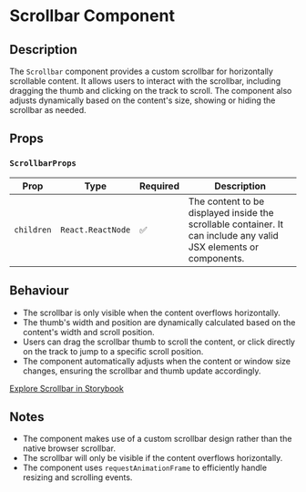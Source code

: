 # Scrollbar Component

## Description

The `Scrollbar` component provides a custom scrollbar for horizontally scrollable content. It allows users to interact with the scrollbar, including dragging the thumb and clicking on the track to scroll. The component also adjusts dynamically based on the content's size, showing or hiding the scrollbar as needed.

## Props

### `ScrollbarProps`

| Prop       | Type              | Required | Description                                                                                                       |
| ---------- | ----------------- | -------- | ----------------------------------------------------------------------------------------------------------------- |
| `children` | `React.ReactNode` | ✅       | The content to be displayed inside the scrollable container. It can include any valid JSX elements or components. |

## Behaviour

- The scrollbar is only visible when the content overflows horizontally.
- The thumb's width and position are dynamically calculated based on the content's width and scroll position.
- Users can drag the scrollbar thumb to scroll the content, or click directly on the track to jump to a specific scroll position.
- The component automatically adjusts when the content or window size changes, ensuring the scrollbar and thumb update accordingly.

[Explore Scrollbar in Storybook](hhttp://localhost:6006/?path=/story/library-scrollbar-scrollbar--default&globals=viewport:largeTablet)

## Notes

- The component makes use of a custom scrollbar design rather than the native browser scrollbar.
- The scrollbar will only be visible if the content overflows horizontally.
- The component uses `requestAnimationFrame` to efficiently handle resizing and scrolling events.
